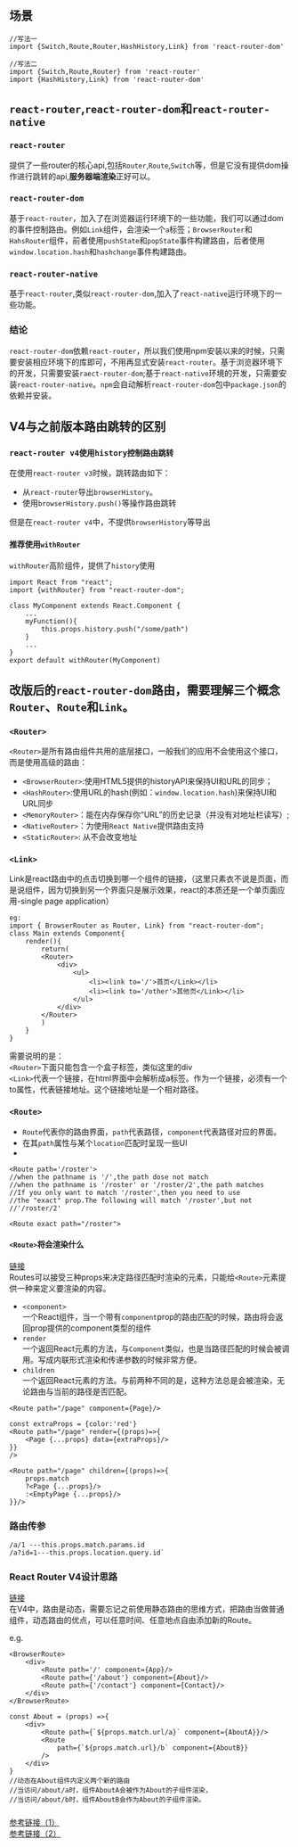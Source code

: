 ## 场景
```
//写法一
import {Switch,Route,Router,HashHistory,Link} from 'react-router-dom'

//写法二
import {Switch,Route,Router} from 'react-router'
import {HashHistory,Link} from 'react-router-dom'

```

## `react-router`,`react-router-dom`和`react-router-native`

### `react-router`
提供了一些router的核心api,包括`Router`,`Route`,`Switch`等，但是它没有提供dom操作进行跳转的api,**服务器端渲染**正好可以。

### `react-router-dom`
基于`react-router`，加入了在浏览器运行环境下的一些功能，我们可以通过dom的事件控制路由。例如`Link`组件，会渲染一个`a`标签；`BrowserRouter`和`HahsRouter`组件，前者使用`pushState`和`popState`事件构建路由，后者使用`window.location.hash`和`hashchange`事件构建路由。

### `react-router-native`
基于`react-router`,类似`react-router-dom`,加入了`react-native`运行环境下的一些功能。

### 结论
`react-router-dom`依赖`react-router`，所以我们使用npm安装以来的时候，只需要安装相应环境下的库即可，不用再显式安装`react-router`。基于浏览器环境下的开发，只需要安装`raect-router-dom`;基于`react-native`环境的开发，只需要安装`react-router-native`。`npm`会自动解析`react-router-dom`包中`package.json`的依赖并安装。


## V4与之前版本路由跳转的区别

### `react-router v4使用history控制路由跳转`

在使用`react-router v3`时候，跳转路由如下：
- 从`react-router`导出`browserHistory`。
- 使用`browserHistory.push()`等操作路由跳转

但是在`react-router v4`中，不提供`browserHistory`等导出

#### 推荐使用`withRouter`
`withRouter`高阶组件，提供了`history`使用
```
import React from "react";
import {withRouter} from "react-router-dom";

class MyComponent extends React.Component {
    ...
    myFunction(){
        this.props.history.push("/some/path")
    }
    ...
}
export default withRouter(MyComponent)
```

## 改版后的`react-router-dom`路由，需要理解三个概念`Router`、`Route`和`Link`。

### `<Router>`
`<Router>`是所有路由组件共用的底层接口，一般我们的应用不会使用这个接口，而是使用高级的路由：
- `<BrowserRouter>`:使用HTML5提供的historyAPI来保持UI和URL的同步；
- `<HashRouter>`:使用URL的hash(例如：`window.location.hash`)来保持UI和URL同步
- `<MemoryRouter>`：能在内存保存你“URL”的历史记录（并没有对地址栏读写）;
- `<NativeRouter>`：为使用`React Native`提供路由支持
- `<StaticRouter>`: 从不会改变地址

### `<Link>`
Link是react路由中的点击切换到哪一个组件的链接，（这里只素衣不说是页面，而是说组件，因为切换到另一个界面只是展示效果，react的本质还是一个单页面应用-single page application）
```
eg:
import { BrowserRouter as Router, Link} from "react-router-dom";
class Main extends Component{
    render(){
        return(
        <Router>
            <div>
                <ul>
                    <li><link to='/'>首页</Link></li>
                    <li><link to='/other'>其他页</Link></li>
                </ul>
            </div>
        </Router>
        )
    }
}
```
需要说明的是：</br>
`<Router>`下面只能包含一个盒子标签，类似这里的div</br>
`<Link>`代表一个链接，在html界面中会解析成a标签。作为一个链接，必须有一个to属性，代表链接地址。这个链接地址是一个相对路径。

### `<Route>`
- `Route`代表你的路由界面，`path`代表路径，`component`代表路径对应的界面。
- 在其`path`属性与某个`location`匹配时呈现一些UI
- 
```
<Route path='/roster'>
//when the pathname is '/',the path dose not match
//when the pathname is '/roster' or '/roster/2',the path matches
//If you only want to match '/roster',then you need to use
//the "exact" prop.The following will match '/roster',but not
//'/roster/2'

<Route exact path="/roster">
```

#### `<Route>`将会渲染什么
[链接](https://juejin.im/post/5a7e9ee7f265da4e7832949c#heading-12)</br>
Routes可以接受三种props来决定路径匹配时渲染的元素，只能给`<Route>`元素提供一种来定义要渲染的内容。
- `<component>`</br>
一个React组件，当一个带有`component`prop的路由匹配的时候，路由将会返回prop提供的component类型的组件
- `render`</br>
一个返回React元素的方法，与`Component`类似，也是当路径匹配的时候会被调用。写成内联形式渲染和传递参数的时候非常方便。
- `children`</br>
一个返回React元素的方法。与前两种不同的是，这种方法总是会被渲染，无论路由与当前的路径是否匹配。
```
<Route path="/page" component={Page}/>

const extraProps = {color:'red'}
<Route path="/page" render={(props)=>{
    <Page {...props} data={extraProps}/>
}}
/>

<Route path="/page" children={(props)=>{
    props.match
    ?<Page {...props}/>
    :<EmptyPage {...props}/>
}}/>
```

### 路由传参
```
/a/1 ---this.props.match.params.id
/a?id=1---this.props.location.query.id`
```

### React Router V4设计思路
[链接](https://juejin.im/post/5986d1456fb9a03c3f405bd2)</br>
在V4中，路由是动态，需要忘记之前使用静态路由的思维方式，把路由当做普通组件，动态路由的优点，可以任意时间、任意地点自由添加新的Route。

e.g.</br>
```
<BrowserRoute>
    <div>
        <Route path='/' component={App}/>
        <Route path={'/about'} component={About}/>
        <Route path={'/contact'} component={Contact}/>
    </div>
</BrowserRoute>

const About = (props) =>{
    <div>
        <Route path={`${props.match.url/a}` component={AboutA}}/>
        <Route 
            path={`${props.match.url}/b` component={AboutB}}
        />
    </div>
}
//动态在About组件内定义两个新的路由
//当访问/about/a时，组件AboutA会被作为About的子组件渲染，
//当访问/about/b时，组件AboutB会作为About的子组件渲染。

```


###
[参考链接（1）](https://github.com/mrdulin/blog/issues/42)</br>
[参考链接（2）](https://www.kancloud.cn/chandler/react_handbook/1271261)